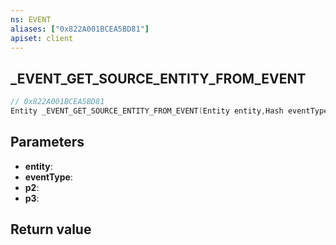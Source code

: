 ```yaml
---
ns: EVENT
aliases: ["0x822A001BCEA5BD81"]
apiset: client
---
```

## _EVENT_GET_SOURCE_ENTITY_FROM_EVENT

```c
// 0x822A001BCEA5BD81
Entity _EVENT_GET_SOURCE_ENTITY_FROM_EVENT(Entity entity,Hash eventType,int p2,int p3);
```


## Parameters
* **entity**:
* **eventType**:
* **p2**:
* **p3**:

## Return value